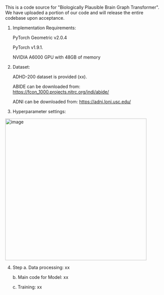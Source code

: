 
This is a code source for "Biologically Plausible Brain Graph Transformer". We have uploaded a portion of our code and will release the entire codebase upon acceptance.


1. Implementation Requirements:

    PyTorch Geometric v2.0.4
  
    PyTorch v1.9.1. 
  
    NVIDIA A6000 GPU with 48GB of memory

2. Dataset:

   ADHD-200 dataset is provided (xx).
   
   ABIDE can be downloaded from: https://fcon_1000.projects.nitrc.org/indi/abide/ 

   ADNI can be downloaded from: https://adni.loni.usc.edu/
   
4. Hyperparameter settings:

<img width="449" alt="image" src="https://github.com/pcyyyy/Biologically-Plausible-Brain-Graph-Transformer/assets/43360332/60be0b76-df8d-440e-8bba-d933d9fc641d">

4. Step
    a. Data processing: xx
   
    b. Main code for Model: xx
   
    c. Training: xx 
   

   
